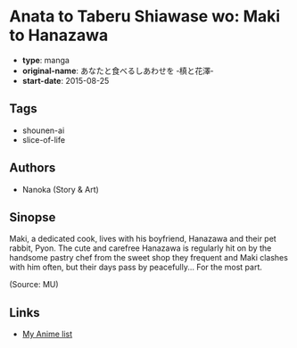 # Anata to Taberu Shiawase wo: Maki to Hanazawa

-   **type**: manga
-   **original-name**: あなたと食べるしあわせを ‐槙と花澤‐
-   **start-date**: 2015-08-25

## Tags

-   shounen-ai
-   slice-of-life

## Authors

-   Nanoka (Story & Art)

## Sinopse

Maki, a dedicated cook, lives with his boyfriend, Hanazawa and their pet rabbit, Pyon. The cute and carefree Hanazawa is regularly hit on by the handsome pastry chef from the sweet shop they frequent and Maki clashes with him often, but their days pass by peacefully... For the most part.

(Source: MU)

## Links

-   [My Anime list](https://myanimelist.net/manga/108666/Anata_to_Taberu_Shiawase_wo__Maki_to_Hanazawa)
